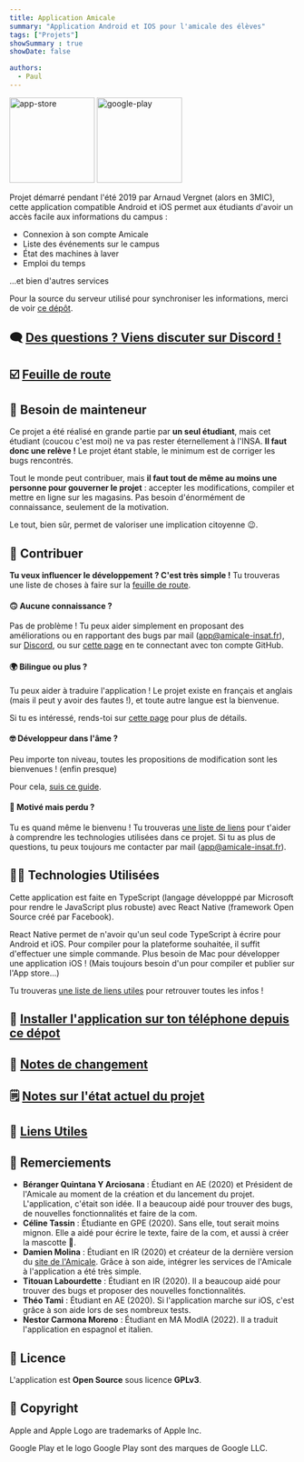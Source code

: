 ```yaml
---
title: Application Amicale
summary: "Application Android et IOS pour l'amicale des élèves"
tags: ["Projets"]
showSummary : true
showDate: false

authors:
  - Paul
---
```



[<img src="https://etud.insa-toulouse.fr/~amicale_app/images/promo/app-store-badge.png" alt="app-store" width="150"/>](https://apps.apple.com/us/app/id1477722148)
[<img src="https://etud.insa-toulouse.fr/~amicale_app/images/promo/google-play-badge.png" alt="google-play" width="150"/>](https://play.google.com/store/apps/details?id=fr.amicaleinsat.application)


Projet démarré pendant l'été 2019 par Arnaud Vergnet (alors en 3MIC), cette application compatible Android et iOS permet aux étudiants d'avoir un accès facile aux informations du campus :
 - Connexion à son compte Amicale
 - Liste des événements sur le campus
 - État des machines à laver
 - Emploi du temps

...et bien d'autres services

Pour la source du serveur utilisé pour synchroniser les informations, merci de voir [ce dépôt](https://github.com/ClubInfoInsaT/application-amicale-serveur).

## 🗨️ [Des questions ? Viens discuter sur Discord !](https://discord.gg/W8MeTec)

## ️☑️ [Feuille de route](https://github.com/ClubInfoInsaT/application-amicale/projects/1)


## 🔎 Besoin de mainteneur

Ce projet a été réalisé en grande partie par **un seul étudiant**, mais cet étudiant (coucou c'est moi) ne va pas rester éternellement à l'INSA. **Il faut donc une relève !** Le projet étant stable, le minimum est de corriger les bugs rencontrés.

Tout le monde peut contribuer, mais **il faut tout de même au moins une personne pour gouverner le projet** : accepter les modifications, compiler et mettre en ligne sur les magasins. Pas besoin d'énormément de connaissance, seulement de la motivation.

Le tout, bien sûr, permet de valoriser une implication citoyenne 😉. 

## 🚀 Contribuer

**Tu veux influencer le développement ? C'est très simple !** Tu trouveras une liste de choses à faire sur la [feuille de route](https://github.com/ClubInfoInsaT/application-amicale/projects/1).

#### 🙃 Aucune connaissance ?
Pas de problème ! Tu peux aider simplement en proposant des améliorations ou en rapportant des bugs par mail ([app@amicale-insat.fr](mailto:app@amicale-insat.fr)), sur [Discord](https://discord.gg/W8MeTec), ou sur [cette page](https://github.com/ClubInfoInsaT/application-amicale/issues) en te connectant avec ton compte GitHub.

#### 🌍 Bilingue ou plus ?

Tu peux aider à traduire l'application ! Le projet existe en français et anglais (mais il peut y avoir des fautes !), et toute autre langue est la bienvenue.

Si tu es intéressé, rends-toi sur [cette page](https://github.com/ClubInfoInsaT/application-amicale/blob/master/doc/TRANSLATE.md) pour plus de détails.

#### 🤓 Développeur dans l'âme ?
Peu importe ton niveau, toutes les propositions de modification sont les bienvenues ! (enfin presque)

Pour cela, [suis ce guide](https://github.com/ClubInfoInsaT/application-amicale/blob/master/doc/CONTRIBUTE.md).

#### 🤯 Motivé mais perdu ?
Tu es quand même le bienvenu ! Tu trouveras [une liste de liens](https://github.com/ClubInfoInsaT/application-amicale/blob/master/doc/LINKS.md) pour t'aider à comprendre les technologies utilisées dans ce projet. Si tu as plus de questions, tu peux toujours me contacter par mail  ([app@amicale-insat.fr](mailto:app@amicale-insat.fr)). 

## 👨‍💻 Technologies Utilisées
Cette application est faite en TypeScript (langage développpé par Microsoft pour rendre le JavaScript plus robuste) avec React Native (framework Open Source créé par Facebook).

React Native permet de n'avoir qu'un seul code TypeScript à écrire pour Android et iOS. Pour compiler pour la plateforme souhaitée, il suffit d'effectuer une simple commande. Plus besoin de Mac pour développer une application iOS ! (Mais toujours besoin d'un pour compiler et publier sur l'App store...)

Tu trouveras [une liste de liens utiles](https://github.com/ClubInfoInsaT/application-amicale/blob/master/doc/LINKS.md) pour retrouver toutes les infos !

## 💾 [Installer l'application sur ton téléphone depuis ce dépot](https://github.com/ClubInfoInsaT/application-amicale/blob/master/doc/INSTALL.md)

## 📔️ [Notes de changement](https://github.com/ClubInfoInsaT/application-amicale/Changelog.md)

## 🗒️ [Notes sur l'état actuel du projet](https://github.com/ClubInfoInsaT/application-amicale/doc/NOTES.md)

## 🔗 [Liens Utiles](https://github.com/ClubInfoInsaT/application-amicale/doc/LINKS.md)

## 👏 Remerciements

* **Béranger Quintana Y Arciosana** : Étudiant en AE (2020) et Président de l'Amicale au moment de la création et du lancement du projet. L'application, c'était son idée. Il a beaucoup aidé pour trouver des bugs, de nouvelles fonctionnalités et faire de la com.
* **Céline Tassin** : Étudiante en GPE (2020). Sans elle, tout serait moins mignon. Elle a aidé pour écrire le texte, faire de la com, et aussi à créer la mascotte 🦊.
* **Damien Molina** : Étudiant en IR (2020) et créateur de la dernière version du [site de l'Amicale](https://amicale-insat.fr/). Grâce à son aide, intégrer les services de l'Amicale à l'application a été très simple. 
* **Titouan Labourdette** : Étudiant en IR (2020). Il a beaucoup aidé pour trouver des bugs et proposer des nouvelles fonctionnalités.
* **Théo Tami** : Étudiant en AE (2020). Si l'application marche sur iOS, c'est grâce à son aide lors de ses nombreux tests. 
* **Nestor Carmona Moreno** : Étudiant en MA ModIA (2022). Il a traduit l'application en espagnol et italien.

## 📄 Licence

L'application est **Open Source** sous licence **GPLv3**.

## 🔐 Copyright
Apple and Apple Logo are trademarks of Apple Inc.

Google Play et le logo Google Play sont des marques de Google LLC.